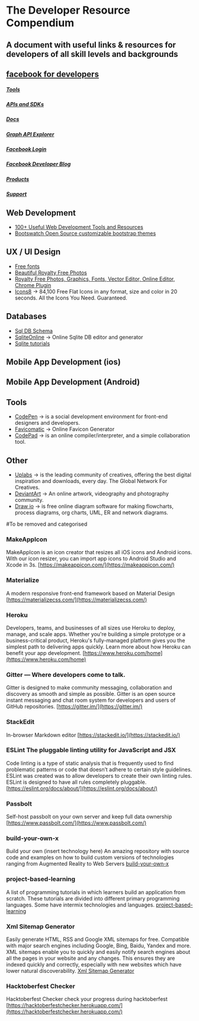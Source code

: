 # The Developer Resource Compendium
## A document with useful links &amp; resources for developers of all skill levels and backgrounds

## [facebook for developers](https://developers.facebook.com/)
##### [Tools](https://developers.facebook.com/tools/)
##### [APIs and SDKs](https://developers.facebook.com/docs/apis-and-sdks/)
##### [Docs](https://developers.facebook.com/docs/)
##### [Graph API Explorer](https://developers.facebook.com/tools/explorer/)
##### [Facebook Login](https://developers.facebook.com/docs/facebook-login/)
##### [Facebook Developer Blog](https://developers.facebook.com/blog/)
##### [Products](https://developers.facebook.com/products/)
##### [Support](https://developers.facebook.com/support/)

## Web Development
* [100+ Useful Web Development Tools and Resources](https://medium.com/level-up-web/100-awesome-web-development-tools-and-resources-f50e776ea20c)
* [Bootswatch Open Source customizable bootstrap themes](https://bootswatch.com/)

## UX / UI Design
* [Free fonts](https://allbestfonts.com/)
* [Beautiful Royalty Free Photos](https://unsplash.com/)
* [Royalty Free Photos, Graphics, Fonts, Vector Editor, Online Editor, Chrome Plugin](https://pixlr.com/)
* [Icons8](https://icons8.com/) -> 84,100 Free Flat Icons in any format, size and color in 20 seconds. All the Icons You Need. Guaranteed.
## Databases
* [Sql DB Schema](https://sqldbm.com/en/Home/)
* [SqliteOnline](https://sqliteonline.com/) -> Online Sqlite DB editor and generator
* [Sqlite tutorials](http://www.sqlitetutorial.net/)
## Mobile App Development (ios)
## Mobile App Development (Android)
## Tools
* [CodePen](https://codepen.io/) -> is a social development environment for front-end designers and developers.
* [Favicomatic](http://www.favicomatic.com/) -> Online Favicon Generator
* [CodePad](http://codepad.org) -> is an online compiler/interpreter, and a simple collaboration tool.

## Other
* [Uplabs](https://www.uplabs.com/) -> is the leading community of creatives, offering the best digital inspiration and downloads, every day. The Global Network For Creatives.
* [DeviantArt](https://www.deviantart.com/) -> An online artwork, videography and photography community.
* [Draw io](https://www.draw.io/) -> is free online diagram software for making flowcharts, process diagrams, org charts, UML, ER and network diagrams.


#To be removed and categorised
### MakeAppIcon
MakeAppIcon is an icon creator that resizes all iOS icons and Android icons. With our icon resizer, you can import app icons to Android Studio and Xcode in 3s. 
[https://makeappicon.com/](https://makeappicon.com/)

### Materialize
A modern responsive front-end framework based on Material Design 
[https://materializecss.com/](https://materializecss.com/)

### Heroku
Developers, teams, and businesses of all sizes use Heroku to deploy, manage, and scale apps. Whether you're building a simple prototype or a business-critical product, Heroku's fully-managed platform gives you the simplest path to delivering apps quickly. Learn more about how Heroku can benefit your app development. 
[https://www.heroku.com/home](https://www.heroku.com/home)

### Gitter — Where developers come to talk.
Gitter is designed to make community messaging, collaboration and discovery as smooth and simple as possible. Gitter is an open source instant messaging and chat room system for developers and users of GitHub repositories. 
[https://gitter.im/](https://gitter.im/)

### StackEdit  
In-browser Markdown editor 
[https://stackedit.io/](https://stackedit.io/)

### ESLint The pluggable linting utility for JavaScript and JSX
Code linting is a type of static analysis that is frequently used to find problematic patterns or code that doesn’t adhere to certain style guidelines.
ESLint was created was to allow developers to create their own linting rules. ESLint is designed to have all rules completely pluggable. 
[https://eslint.org/docs/about/](https://eslint.org/docs/about/)

### Passbolt  
Self-host passbolt on your own server and keep full data ownership 
[https://www.passbolt.com/](https://www.passbolt.com/)

### build-your-own-x
Build your own (insert technology here) 
An amazing repository with source code and examples on how to build custom versions of technologies ranging from Augmented Reality
to Web Servers 
[build-your-own-x](https://github.com/danistefanovic/build-your-own-x)

### project-based-learning
A list of programming tutorials in which learners build an application from scratch. These tutorials are divided into different primary programming languages. Some have intermix technologies and languages. 
[project-based-learning](https://github.com/tuvtran/project-based-learning)

### Xml Sitemap Generator
Easily generate HTML, RSS and Google XML sitemaps for free. Compatible with major search engines including Google, Bing, Baidu, Yandex and more.
XML sitemaps enable you to quickly and easily notify search engines about all the pages in your website and any changes. This ensures they are indexed quickly and correctly, especially with new websites which have lower natural discoverability. 
[Xml Sitemap Generator](https://xmlsitemapgenerator.org/)

### Hacktoberfest Checker 
Hacktoberfest Checker check your progress during hacktoberfest
[https://hacktoberfestchecker.herokuapp.com/](https://hacktoberfestchecker.herokuapp.com/)
